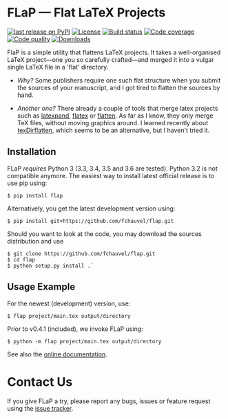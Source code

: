 # FLaP &mdash; Flat LaTeX Projects

[![last release on PyPI](https://img.shields.io/pypi/v/FLaP.svg)](https://pypi.python.org/pypi/FLaP)
[![License](https://img.shields.io/pypi/l/FLaP.svg)](http://www.gnu.org/licenses/gpl-3.0)
[![Build status](https://img.shields.io/github/workflow/status/fchauvel/flap/run-test)](https://github.com/fchauvel/flap/actions)
[![Code coverage](https://img.shields.io/codecov/c/github/fchauvel/flap/master.svg)](https://codecov.io/gh/fchauvel/flap)
[![Code quality](https://img.shields.io/codacy/grade/df4826670c71444ca487434d612e96d7.svg)](https://www.codacy.com/app/fchauvel/flap/dashboard)
[![Downloads](https://img.shields.io/pypi/dm/FLaP.svg)](http://pypi-ranking.info/module/FLaP)

FlaP is a simple utility that flattens LaTeX projects. It takes a
well-organised LaTeX project&mdash;one you so carefully crafted&mdash;and
merged it into a vulgar single LaTeX file in a 'flat' directory.

  - *Why?* Some publishers require one such flat structure when you
    submit the sources of your manuscript, and I got tired to flatten
    the sources by hand.

  - *Another one?* There already a couple of tools that merge latex
    projects such as [latexpand](http://www.ctan.org/pkg/latexpand),
    [flatex](http://www.ctan.org/pkg/flatex) or
    [flatten](http://www.ctan.org/pkg/flatten). As far as I know, they
    only merge TeX files, without moving graphics around. I learned
    recently about
    [texDirflatten](http://www.ctan.org/pkg/texdirflatten), which
    seems to be an alternative, but I haven't tried it.

## Installation 

FLaP *requires* Python 3 (3.3, 3.4, 3.5 and 3.6 are tested).  Python
3.2 is not compatible anymore. The easiest way to install latest
official release is to use pip using: 
```shell-session
$ pip install flap
```

Alternatively, you get the latest development version using:
```shell-session
$ pip install git+https://github.com/fchauvel/flap.git
```

Should you want to look at the code, you may download the sources
distribution and use 
```shell-session
$ git clone https://github.com/fchauvel/flap.git 
$ cd flap
$ python setup.py install .`
```

## Usage Example
For the newest (development) version, use:
 
```shell-session
$ flap project/main.tex output/directory
```

Prior to v0.4.1 (included), we invoke FLaP using:
```shell-session
$ python -m flap project/main.tex output/directory
```

See also the [online documentation](https://pythonhosted.org/FLaP/).

# Contact Us

If you give FLaP a try, please report any bugs, issues or feature request using the [issue tracker](https://github.com/fchauvel/flap/issues).


